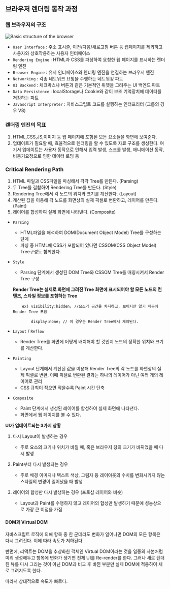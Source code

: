 ## 브라우저 렌더링 동작 과정

### 웹 브라우저의 구조

![Basic structure of the browser](https://blog.kakaocdn.net/dn/99dKj/btqIl9g441B/2zBd7Ya63bkgHiSdM8Vm4k/img.png)

- `User Interface` : 주소 표시줄, 이전/다음/새로고침 버튼 등 웹페이지를 제외하고 사용자와 상호작용하는 사용자 인터페이스
- `Rendering Engine` : HTML과 CSS를 파싱하여 요청한 웹 페이지를 표시하는 렌더링 엔진
- `Browser Engine` : 유저 인터페이스와 렌더링 엔진을 연결하는 브라우저 엔진
- `Networking` : 각종 네트워크 요청을 수행하는 네트워킹 파트
- `UI Backend` : 체크박스나 버튼과 같은 기본적인 위젯을 그려주는 UI 백엔드 파트
- `Data Persistence` : localStorage나 Cookie와 같이 보조 기억장치에 데이터를 저장하는 파트
- `Javascript Interpreter` : 자바스크립트 코드를 실행하는 인터프리터 (크롬의 경우 V8)

### 렌더링 엔진의 목표

1. HTML,CSS,JS,이미지 등 웹 페이지에 포함된 모든 요소들을 화면에 보여준다.
2. 업데이트가 필요할 때, 효율적으로 렌더링을 할 수 있도록 자료 구조를 생성한다.
   여기서 업데이트는 사용자 동작으로 인해서 입력 발생, 스크롤 발생, 애니메이션 동작, 비동기요청으로 인한 데이터 로딩 등

### Critical Rendering Path

1. HTML 파일과 CSS파일을 파싱해서 각각 Tree를 만든다. (Parsing)
2. 두 Tree를 결합하여 Rendering Tree를 만든다. (Style)
3. Rendering Tree에서 각 노드의 위치와 크기를 계산한다. (Layout)
4. 계산된 값을 이용해 각 노드를 화면상의 실제 픽셀로 변환하고, 레이어를 만든다.(Paint)
5. 레이어를 합성하여 실제 화면에 나타낸다. (Composite)

- `Parsing`

  - HTML파일을 해석하여 DOM(Document Object Model) Tree를 구성하는 단계 <br/>
  - 파싱 중 HTML에 CSS가 포함되어 있다면 CSSOM(CSS Object Model) Tree구성도 함께한다.
    <br/>

- `Style`

  - Parsing 단계에서 생성된 DOM Tree와 CSSOM Tree를 매칭시켜서 Render Tree 구성
    <br/>

  **Render Tree는 실제로 화면에 그려진 Tree**
  **화면에 표시되어야 할 모든 노드의 컨텐츠, 스타일 정보를 포함하는 Tree**

          ex) visibility:hidden; //요소가 공간을 차지하고, 보이지만 않기 때문에 Render Tree 포함

              display:none; // 이 경우는 Render Tree에서 제외된다.

- `Layout` / `Reflow`

  - Render Tree를 화면에 어떻게 배치해야 할 것인지 노드의 정확한 위치와 크기를 계산한다.
    <br/>

- `Painting`

  - Layout 단계에서 계산된 값을 이용해 Render Tree의 각 노드를 화면상의 실제 픽셀로 변환, 이때 픽셀로 변환된 결과는 하나의 레이어가 아닌 여러 개의 레이어로 관리
  - CSS 규칙이 작으면 작을수록 Paint 시간 단축
    <br/>

- `Composite`
  - Paint 단계에서 생성된 레이어를 합성하여 실제 화면에 나타낸다.
  - 화면에서 웹 페이지를 볼 수 있다.
    <br/>

**UI가 업데이트되는 3가지 상황**

1. 다시 Layout이 발생하는 경우

   - 주로 요소의 크기나 위치가 바뀔 때, 혹은 브라우저 창의 크기가 바뀌었을 때 다시 발생
     <br/>

2. Paint부터 다시 발생되는 경우

   - 주로 배경 이미지나 텍스트 색상, 그림자 등 레이아웃의 수치를 변화시키지 않는 스타일의 변경이 일어났을 때 발생
     <br/>

3. 레이어의 합성만 다시 발생하는 경우 (포토샵 레이어와 비슷)

   - Layout과 Paint를 수행하지 않고 레이어의 합성만 발생하기 때문에 성능상으로 가장 큰 이점을 가짐
     <br/>

#### DOM과 Virtual DOM
자바스크립트 로직에 의해 항목 중 한 군데라도 변화가 일어나면 DOM의 모든 항목은 다시 그려진다. 이에 따라 속도가 저하된다.

반면에, 리액트는 DOM을 추상화한 객체인 Virtual DOM이라는 것을 일종의 사본처럼 미리 생성해두고 항목에 변화가 생기면 전체 UI를 Re-render를 한다. 그러나 새로 렌더된 뷰를 다시 그리는 것이 아닌 DOM과 비교 후 바뀐 부분만 실제 DOM에 적용하여 새로 그려지도록 한다.

따라서 상대적으로 속도가 빠르다.
